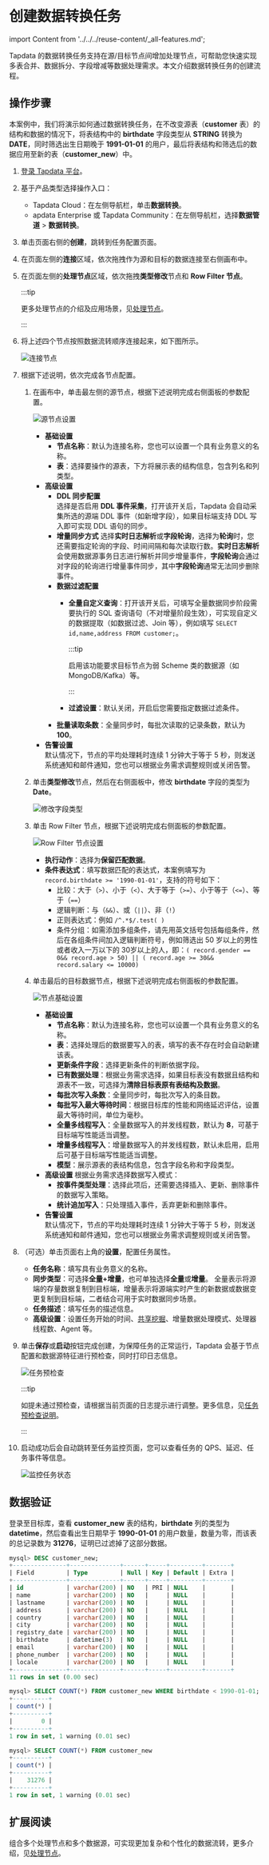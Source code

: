# 创建数据转换任务
import Content from '../../../reuse-content/_all-features.md';

<Content />

Tapdata 的数据转换任务支持在源/目标节点间增加处理节点，可帮助您快速实现多表合并、数据拆分、字段增减等数据处理需求。本文介绍数据转换任务的创建流程。

## 操作步骤

本案例中，我们将演示如何通过数据转换任务，在不改变源表（**customer** 表）的结构和数据的情况下，将表结构中的 **birthdate** 字段类型从 **STRING** 转换为 **DATE**，同时筛选出生日期晚于 **1991-01-01** 的用户，最后将表结构和筛选后的数据应用至新的表（**customer_new**）中。

1. [登录 Tapdata 平台](../../log-in.md)。

2. 基于产品类型选择操作入口：
    * Tapdata Cloud：在左侧导航栏，单击**数据转换**。
    * apdata Enterprise 或 Tapdata Community：在左侧导航栏，选择**数据管道** > **数据转换**。
3. 单击页面右侧的**创建**，跳转到任务配置页面。

4. 在页面左侧的**连接**区域，依次拖拽作为源和目标的数据连接至右侧画布中。

5. 在页面左侧的**处理节点**区域，依次拖拽**类型修改**节点和 **Row Filter 节点**。

   :::tip

   更多处理节点的介绍及应用场景，见[处理节点](process-node.md)。

   :::

6. 将上述四个节点按照数据流转顺序连接起来，如下图所示。

   ![连接节点](../../../images/connect_data_dev_nodes.png)

7. 根据下述说明，依次完成各节点配置。

   1. 在画布中，单击最左侧的源节点，根据下述说明完成右侧面板的<span id="full-sql-query">参数配置</span>。

      ![源节点设置](../../../images/data_dev_source_node_setting.png)

      * **基础设置**      
        * **节点名称**：默认为连接名称，您也可以设置一个具有业务意义的名称。
        * **表**：选择要操作的源表，下方将展示表的结构信息，包含列名和列类型。 
      * **高级设置**      
        * **DDL 同步配置**      
          选择是否启用 **DDL 事件采集**，打开该开关后，Tapdata 会自动采集所选的源端 DDL 事件（如新增字段），如果目标端支持 DDL 写入即可实现 DDL 语句的同步。 
        * **增量同步方式** 
          选择**实时日志解析**或**字段轮询**，选择为**轮询**时，您还需要指定轮询的字段、时间间隔和每次读取行数。**实时日志解析**会使用数据源事务日志进行解析并同步增量事件，**字段轮询**会通过对字段的轮询进行增量事件同步，其中**字段轮询**通常无法同步删除事件。 
        * **数据过滤配置** 
          * **全量自定义查询**：打开该开关后，可填写全量数据同步阶段需要执行的 SQL 查询语句（不对增量阶段生效），可实现自定义的数据提取（如数据过滤、Join 等），例如填写 `SELECT id,name,address FROM customer;`。
            
            :::tip
            
            启用该功能要求目标节点为弱 Scheme 类的数据源（如 MongoDB/Kafka）等。
            
            ::: 
            
          * **过滤设置**：默认关闭，开启后您需要指定数据过滤条件。 
        * **批量读取条数**：全量同步时，每批次读取的记录条数，默认为 **100**。
      * **告警设置**   
        默认情况下，节点的平均处理耗时连续 1 分钟大于等于 5 秒，则发送系统通知和邮件通知，您也可以根据业务需求调整规则或关闭告警。

   2. 单击**类型修改**节点，然后在右侧面板中，修改 **birthdate** 字段的类型为 **Date**。

      ![修改字段类型](../../../images/data_dev_column_type_setting.png)

   3. 单击 Row Filter 节点，根据下述说明完成右侧面板的参数配置。

      ![Row Filter 节点设置](../../../images/data_dev_row_filter_setting.png)

      * **执行动作**：选择为**保留匹配数据**。
      * **条件表达式**：填写数据匹配的表达式，本案例填写为 `record.birthdate >= '1990-01-01'`，支持的符号如下：
        * 比较：大于（`>`）、小于（`<`）、大于等于（`>=`）、小于等于（`<=`）、等于（`==`）
        * 逻辑判断：与（`&&`）、或（`||`）、非（`!`）
        * 正则表达式：例如 `/^.*$/.test( )`
        * 条件分组：如需添加多组条件，请先用英文括号包括每组条件，然后在各组条件间加入逻辑判断符号，例如筛选出 50 岁以上的男性或者收入一万以下的 30岁以上的人，即：`( record.gender == 0&& record.age > 50) || ( record.age >= 30&& record.salary <= 10000)`

   4. 单击最后的目标数据节点，根据下述说明完成右侧面板的参数配置。

      ![节点基础设置](../../../images/data_dev_target_node_basic_setting.png)

      * **基础设置**      
        * **节点名称**：默认为连接名称，您也可以设置一个具有业务意义的名称。
        * **表**：选择处理后的数据要写入的表，填写的表不存在时会自动新建该表。
        * **更新条件字段**：选择更新条件的判断依据字段。
        * **已有数据处理**：根据业务需求选择，如果目标表没有数据且结构和源表不一致，可选择为**清除目标表原有表结构及数据**。
        * **每批次写入条数**：全量同步时，每批次写入的条目数。
        * **每批写入最大等待时间**：根据目标库的性能和网络延迟评估，设置最大等待时间，单位为毫秒。      
        * **全量多线程写入**：全量数据写入的并发线程数，默认为 **8**，可基于目标端写性能适当调整。      
        * **增量多线程写入**：增量数据写入的并发线程数，默认未启用，启用后可基于目标端写性能适当调整。      
        * **模型**：展示源表的表结构信息，包含字段名称和字段类型。         
      * **高级设置** 
        根据业务需求选择数据写入模式：
        * **按事件类型处理**：选择此项后，还需要选择插入、更新、删除事件的数据写入策略。
        * **统计追加写入**：只处理插入事件，丢弃更新和删除事件。        
      * **告警设置**   
        默认情况下，节点的平均处理耗时连续 1 分钟大于等于 5 秒，则发送系统通知和邮件通知，您也可以根据业务需求调整规则或关闭告警。

8. （可选）单击页面右上角的**设置**，配置任务属性。

   * **任务名称**：填写具有业务意义的名称。
   * **同步类型**：可选择**全量+增量**，也可单独选择**全量**或**增量**。
     全量表示将源端的存量数据复制到目标端，增量表示将源端实时产生的新数据或数据变更复制到目标端，二者结合可用于实时数据同步场景。
   * **任务描述**：填写任务的描述信息。
   * **高级设置**：设置任务开始的时间、[共享挖掘](../../advanced-settings/share-mining.md)、增量数据处理模式、处理器线程数、Agent 等。

9. 单击**保存**或**启动**按钮完成创建，为保障任务的正常运行，Tapdata 会基于节点配置和数据源特征进行预检查，同时打印日志信息。

   ![任务预检查](../../../images/dev_task_pre_check.png.png)

   :::tip

   如提未通过预检查，请根据当前页面的日志提示进行调整。更多信息，见[任务预检查说明](../pre-check.md)。

   :::

10. 启动成功后会自动跳转至任务监控页面，您可以查看任务的 QPS、延迟、任务事件等信息。

    ![监控任务状态](../../../images/data_dev_monitor_cn.png)

   



## 数据验证

登录至目标库，查看 **customer_new** 表的结构，**birthdate** 列的类型为 **datetime**，然后查看出生日期早于 **1990-01-01** 的用户数量，数量为零，而该表的总记录数为 **31276**，证明已过滤掉了这部分数据。

```sql
mysql> DESC customer_new;
+---------------+--------------+------+-----+---------+-------+
| Field         | Type         | Null | Key | Default | Extra |
+---------------+--------------+------+-----+---------+-------+
| id            | varchar(200) | NO   | PRI | NULL    |       |
| name          | varchar(200) | NO   |     | NULL    |       |
| lastname      | varchar(200) | NO   |     | NULL    |       |
| address       | varchar(200) | NO   |     | NULL    |       |
| country       | varchar(200) | NO   |     | NULL    |       |
| city          | varchar(200) | NO   |     | NULL    |       |
| registry_date | varchar(200) | NO   |     | NULL    |       |
| birthdate     | datetime(3)  | NO   |     | NULL    |       |
| email         | varchar(200) | NO   |     | NULL    |       |
| phone_number  | varchar(200) | NO   |     | NULL    |       |
| locale        | varchar(200) | NO   |     | NULL    |       |
+---------------+--------------+------+-----+---------+-------+
11 rows in set (0.00 sec)

mysql> SELECT COUNT(*) FROM customer_new WHERE birthdate < 1990-01-01;
+----------+
| count(*) |
+----------+
|        0 |
+----------+
1 row in set, 1 warning (0.01 sec)

mysql> SELECT COUNT(*) FROM customer_new
+----------+
| count(*) |
+----------+
|    31276 |
+----------+
1 row in set, 1 warning (0.01 sec)
```



## 扩展阅读

组合多个处理节点和多个数据源，可实现更加复杂和个性化的数据流转，更多介绍，见[处理节点](process-node.md)。
